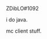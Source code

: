ZDibLO#1092

i do java.

mc client stuff.
<!---
ZDibLO/ZDibLO is a ✨ special ✨ repository because its `README.md` (this file) appears on your GitHub profile.
You can click the Preview link to take a look at your changes.
--->
